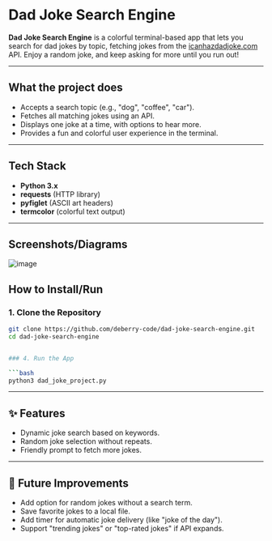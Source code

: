# Dad Joke Search Engine

**Dad Joke Search Engine** is a colorful terminal-based app that lets you search for dad jokes by topic, fetching jokes from the [icanhazdadjoke.com](https://icanhazdadjoke.com) API.
Enjoy a random joke, and keep asking for more until you run out!

---

## What the project does
- Accepts a search topic (e.g., "dog", "coffee", "car").
- Fetches all matching jokes using an API.
- Displays one joke at a time, with options to hear more.
- Provides a fun and colorful user experience in the terminal.

---

## Tech Stack
- **Python 3.x**
- **requests** (HTTP library)
- **pyfiglet** (ASCII art headers)
- **termcolor** (colorful text output)

---

## Screenshots/Diagrams

![image](https://github.com/user-attachments/assets/63e246e8-8749-4472-a1e5-a59d12de25ce)

## How to Install/Run

### 1. Clone the Repository

```bash
git clone https://github.com/deberry-code/dad-joke-search-engine.git
cd dad-joke-search-engine


### 4. Run the App

```bash
python3 dad_joke_project.py

```

---

## ✨ Features

- Dynamic joke search based on keywords.
- Random joke selection without repeats.
- Friendly prompt to fetch more jokes.

---

## 🧩 Future Improvements

- Add option for random jokes without a search term.
- Save favorite jokes to a local file.
- Add timer for automatic joke delivery (like "joke of the day").
- Support "trending jokes" or "top-rated jokes" if API expands.
